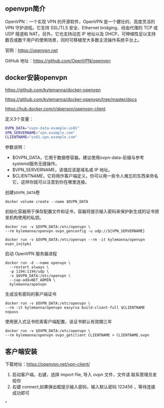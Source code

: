 ## openvpn简介

OpenVPN：一个实现 VPN 的开源软件，OpenVPN 是一个健壮的、高度灵活的 VPN 守护进程。它支持 SSL/TLS 安全、Ethernet bridging、经由代理的 TCP 或 UDP 隧道和 NAT。另外，它也支持动态 IP 地址以及 DHCP，可伸缩性足以支持数百或数千用户的使用场景，同时可移植至大多数主流操作系统平台上。

官网：<https://openvpn.net>

GitHub 地址：<https://github.com/OpenVPN/openvpn>

## docker安装openvpn

<https://github.com/kylemanna/docker-openvpn>

<https://github.com/kylemanna/docker-openvpn/tree/master/docs>

<https://hub.docker.com/r/dperson/openvpn-client>

定义3个变量：

```bash
OVPN_DATA="ovpn-data-example-us01"
VPN_SERVERNAME="vpn.example.com"
CLIENTNAME="us01.vpn.example.com"
```

参数说明：

* $OVPN\_DATA，它用于数据卷容器。建议使用ovpn-data-前缀与参考systemd服务无缝操作。
* $VPN\_SERVERNAME，该值应该是域名或 IP 地址。
* $CLIENTNAME，它将用作客户端定义。你可以用一些令人难忘的东西来命名它，这样你就可以注意到你在哪里连接。

创建`$OVPN_DATA`卷

```
docker volume create --name $OVPN_DATA
```

初始化容器用于保存配置文件和证书，容器将提示输入密码来保护新生成的证书颁发机构使用的私钥。

```
docker run -v $OVPN_DATA:/etc/openvpn \
--rm kylemanna/openvpn ovpn_genconfig -u udp://${VPN_SERVERNAME}

docker run -v $OVPN_DATA:/etc/openvpn --rm -it kylemanna/openvpn ovpn_initpki
```

启动 OpenVPN 服务器进程

```
docker run -d --name openvpn \
  --restart always \
  -p 1194:1194/udp \
  -v $OVPN_DATA:/etc/openvpn \
  --cap-add=NET_ADMIN \
  kylemanna/openvpn
```

生成没有密码的客户端证书

```
docker run -v $OVPN_DATA:/etc/openvpn \
--rm -it kylemanna/openvpn easyrsa build-client-full $CLIENTNAME nopass
```

使用嵌入式证书检索客户端配置，该证书默认有效期三年

```
docker run -v $OVPN_DATA:/etc/openvpn \
--rm kylemanna/openvpn ovpn_getclient CLIENTNAME > CLIENTNAME.ovpn
```

## 客户端安装

下载地址：<https://openvpn.net/vpn-client/>

1. 启动客户端，右键，选择 import file, 导入 ovpn 文件，文件请 联系管理员发给你
2. 右键 connect,如果弹出框提示输入密码，输入默认密码 123456 ，等待连接成功即可

^
